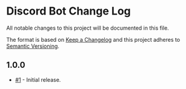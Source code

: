 # Discord Bot Change Log

All notable changes to this project will be documented in this file.

The format is based on [Keep a Changelog](http://keepachangelog.com/) and this project adheres to [Semantic Versioning](http://semver.org/).

## 1.0.0
- [#1](https://github.com/felixgilioli/discord_bot/issues/1) - Initial release.